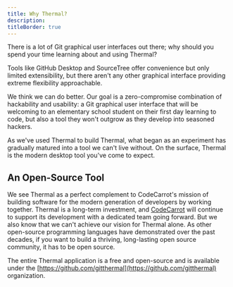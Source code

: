 ```yaml
---
title: Why Thermal?
description:
titleBorder: true
---
```


There is a lot of Git graphical user interfaces out there; why should you spend your time learning about and using Thermal?

Tools like GitHub Desktop and SourceTree offer convenience but only limited extensibility, but there aren't any other graphical interface providing extreme flexibility approachable.

We think we can do better. Our goal is a zero-compromise combination of hackability and usability: a Git graphical user interface that will be welcoming to an elementary school student on their first day learning to code, but also a tool they won't outgrow as they develop into seasoned hackers.

As we've used Thermal to build Thermal, what began as an experiment has gradually matured into a tool we can't live without. On the surface, Thermal is the modern desktop tool you've come to expect.

## An Open-Source Tool

We see Thermal as a perfect complement to CodeCarrot's mission of building software for the modern generation of developers by working together. Thermal is a long-term investment, and [CodeCarrot](https://www.codecarrot.net/) will continue to support its development with a dedicated team going forward. But we also know that we can't achieve our vision for Thermal alone. As other open-source programming languages have demonstrated over the past decades, if you want to build a thriving, long-lasting open source community, it has to be open source.

The entire Thermal application is a free and open-source and is available under the [https://github.com/gitthermal](https://github.com/gitthermal) organization.
